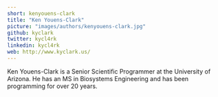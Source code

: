 ```yaml
---
short: kenyouens-clark
title: "Ken Youens-Clark"
picture: "images/authors/kenyouens-clark.jpg"
github: kyclark
twitter: kycl4rk
linkedin: kycl4rk
web: http://www.kyclark.us/
---
```


Ken Youens-Clark is a Senior Scientific Programmer at the University of Arizona. He has an MS in Biosystems Engineering and has been programming for over 20 years.